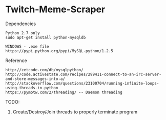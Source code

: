 # Twitch-Meme-Scraper
Dependencies
```
Python 2.7 only
sudo apt-get install python-mysqldb

WINDOWS - .exe file
https://pypi.python.org/pypi/MySQL-python/1.2.5

```

Reference
```
http://zetcode.com/db/mysqlpython/
http://code.activestate.com/recipes/299411-connect-to-an-irc-server-and-store-messages-into-a/
http://stackoverflow.com/questions/23100704/running-infinite-loops-using-threads-in-python
https://pymotw.com/2/threading/ -- Daemon threading

```

TODO: 
  1. Create/Destroy/Join threads to properly terminate program


